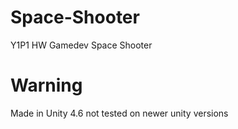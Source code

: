 # Space-Shooter
Y1P1 HW Gamedev Space Shooter

# Warning
Made in Unity 4.6 not tested on newer unity versions
